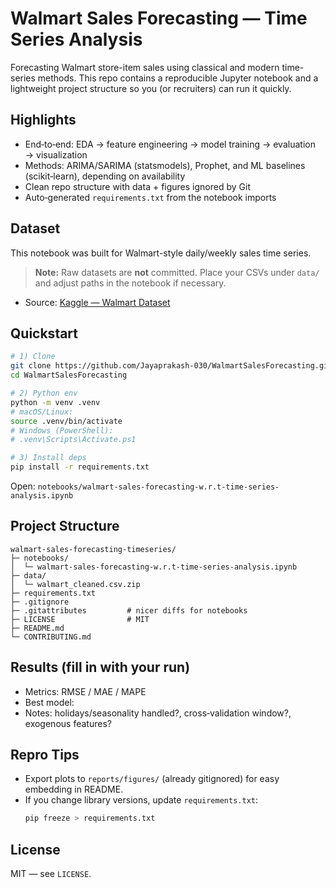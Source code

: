 # Walmart Sales Forecasting — Time Series Analysis

Forecasting Walmart store-item sales using classical and modern time-series methods. This repo contains a reproducible Jupyter notebook and a lightweight project structure so you (or recruiters) can run it quickly.

## Highlights
- End‑to‑end: EDA → feature engineering → model training → evaluation → visualization
- Methods: ARIMA/SARIMA (statsmodels), Prophet, and ML baselines (scikit‑learn), depending on availability
- Clean repo structure with data + figures ignored by Git
- Auto‑generated `requirements.txt` from the notebook imports
 
## Dataset
This notebook was built for Walmart-style daily/weekly sales time series.

> **Note:** Raw datasets are **not** committed. Place your CSVs under `data/` and adjust paths in the notebook if necessary.

- Source: [Kaggle — Walmart Dataset](https://www.kaggle.com/datasets/yasserh/walmart-dataset/data)

## Quickstart
```bash
# 1) Clone
git clone https://github.com/Jayaprakash-030/WalmartSalesForecasting.git
cd WalmartSalesForecasting

# 2) Python env
python -m venv .venv
# macOS/Linux:
source .venv/bin/activate
# Windows (PowerShell):
# .venv\Scripts\Activate.ps1

# 3) Install deps
pip install -r requirements.txt

```

Open: `notebooks/walmart-sales-forecasting-w.r.t-time-series-analysis.ipynb`

## Project Structure
```
walmart-sales-forecasting-timeseries/
├─ notebooks/
│  └─ walmart-sales-forecasting-w.r.t-time-series-analysis.ipynb
├─ data/
│  └─ walmart_cleaned.csv.zip
├─ requirements.txt
├─ .gitignore
├─ .gitattributes         # nicer diffs for notebooks
├─ LICENSE                # MIT
├─ README.md
└─ CONTRIBUTING.md
```

## Results (fill in with your run)
- Metrics: RMSE / MAE / MAPE
- Best model:
- Notes: holidays/seasonality handled?, cross‑validation window?, exogenous features?

## Repro Tips
- Export plots to `reports/figures/` (already gitignored) for easy embedding in README.
- If you change library versions, update `requirements.txt`:
  ```bash
  pip freeze > requirements.txt
  ```

## License
MIT — see `LICENSE`.
